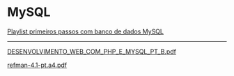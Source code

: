# MySQL

[Playlist primeiros passos com banco de dados MySQL](https://www.youtube.com/watch?v=Ofktsne-utM&list=PLHz_AreHm4dkBs-795Dsgvau_ekxg8g1r)
***
[DESENVOLVIMENTO_WEB_COM_PHP_E_MYSQL_PT_B.pdf](https://github.com/user-attachments/files/16243121/DESENVOLVIMENTO_WEB_COM_PHP_E_MYSQL_PT_B.pdf)

[refman-4.1-pt.a4.pdf](https://github.com/user-attachments/files/16243128/refman-4.1-pt.a4.pdf)
